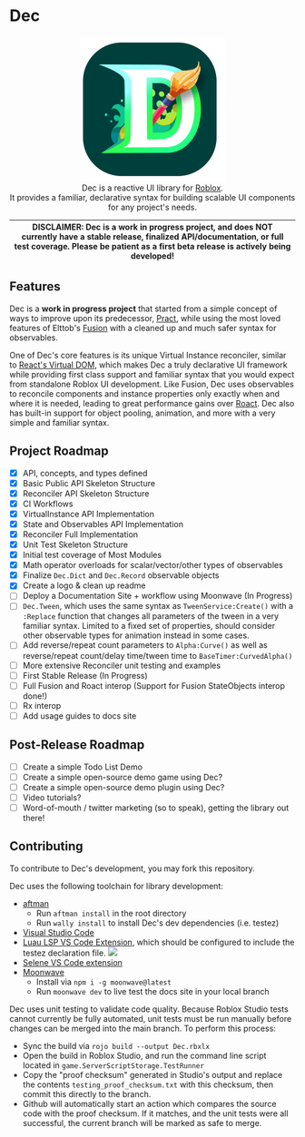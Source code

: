 # Dec

<p align="center">
      <img src="logo/Logo256.png" />
      <br/>
      Dec is a reactive UI library for <a href="https://www.roblox.com/home">Roblox</a>.
      <br/>
      It provides a familiar, declarative syntax for building scalable UI components for any project's needs.
</p>


| DISCLAIMER: Dec is a work in progress project, and does NOT currently have a stable release, finalized API/documentation, or full test coverage. Please be patient as a first beta release is actively being developed! |
| --- |

## Features

Dec is a **work in progress project** that started from a simple concept of ways to improve upon its predecessor, [Pract](https://github.com/AmberGraceRBLX/Pract), while using the most loved features of Elttob's [Fusion](https://elttob.uk/Fusion) with a cleaned up and much safer syntax for observables.

One of Dec's core features is its unique Virtual Instance reconciler, similar to [React's Virtual DOM](https://react.dev), which makes Dec a truly declarative UI framework while providing first class support and familiar syntax that you would expect from standalone Roblox UI development. Like Fusion, Dec uses observables to reconcile components and instance properties only exactly when and where it is needed, leading to great performance gains over [Roact](https://roblox.github.io/roact). Dec also has built-in support for object pooling, animation, and more with a very simple and familiar syntax.


## Project Roadmap
- [X] API, concepts, and types defined
- [X] Basic Public API Skeleton Structure
- [X] Reconciler API Skeleton Structure
- [X] CI Workflows
- [X] VirtualInstance API Implementation
- [X] State and Observables API Implementation
- [X] Reconciler Full Implementation
- [X] Unit Test Skeleton Structure
- [X] Initial test coverage of Most Modules
- [X] Math operator overloads for scalar/vector/other types of observables
- [X] Finalize `Dec.Dict` and `Dec.Record` observable objects
- [X] Create a logo & clean up readme
- [ ] Deploy a Documentation Site + workflow using Moonwave (In Progress)
- [ ] `Dec.Tween`, which uses the same syntax as `TweenService:Create()` with a `:Replace` function that changes all parameters of the tween in a very familiar syntax. Limited to a fixed set of properties, should consider other observable types for animation instead in some cases.
- [ ] Add reverse/repeat count parameters to `Alpha:Curve()` as well as reverse/repeat count/delay time/tween time to `BaseTimer:CurvedAlpha()`
- [ ] More extensive Reconciler unit testing and examples
- [ ] First Stable Release (In Progress)
- [ ] Full Fusion and Roact interop (Support for Fusion StateObjects interop done!)
- [ ] Rx interop
- [ ] Add usage guides to docs site

## Post-Release Roadmap
- [ ] Create a simple Todo List Demo
- [ ] Create a simple open-source demo game using Dec?
- [ ] Create a simple open-source demo plugin using Dec?
- [ ] Video tutorials?
- [ ] Word-of-mouth / twitter marketing (so to speak), getting the library out there!

## Contributing

To contribute to Dec's development, you may fork this repository.

Dec uses the following toolchain for library development:
- [aftman](https://github.com/LPGhatguy/aftman)
    - Run `aftman install` in the root directory
    - Run `wally install` to install Dec's dev dependencies (i.e. testez)
- [Visual Studio Code](https://code.visualstudio.com/)
- [Luau LSP VS Code Extension](https://marketplace.visualstudio.com/items?itemName=JohnnyMorganz.luau-lsp), which should be configured to include the testez declaration file.
![](https://i.imgur.com/x9LjJDy.png)
- [Selene VS Code extension](https://marketplace.visualstudio.com/items?itemName=Kampfkarren.selene-vscode)
- [Moonwave](https://eryn.io/moonwave/)
    - Install via `npm i -g moonwave@latest`
    - Run `moonwave dev` to live test the docs site in your local branch

Dec uses unit testing to validate code quality. Because Roblox Studio tests
cannot currently be fully automated, unit tests must be run manually before
changes can be merged into the main branch. To perform this process:
- Sync the build via `rojo build --output Dec.rbxlx`
- Open the build in Roblox Studio, and run the command line script located in `game.ServerScriptStorage.TestRunner`
- Copy the "proof checksum" generated in Studio's output and replace the contents `testing_proof_checksum.txt` with this checksum, then commit this directly to the branch.
- Github will automatically start an action which compares the source code with the proof checksum. If it matches, and the unit tests were all successful, the current branch will be marked as safe to merge.

